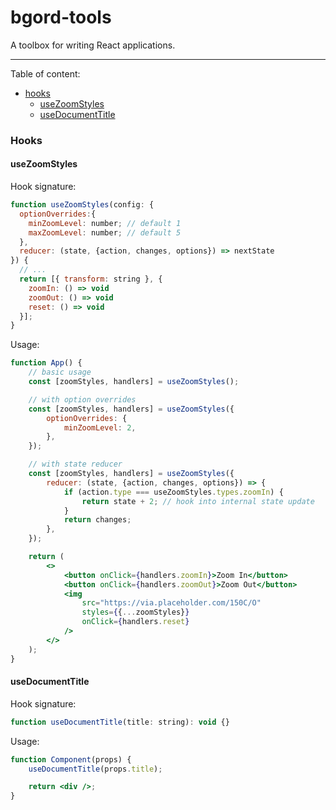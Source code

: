 # bgord-tools

A toolbox for writing React applications.

---

Table of content:

- [hooks](#Hooks)
  - [useZoomStyles](#useZoomStyles)
  - [useDocumentTitle](#useDocumentTitle)

### Hooks

#### useZoomStyles

Hook signature:

```jsx
function useZoomStyles(config: {
  optionOverrides:{
    minZoomLevel: number; // default 1
    maxZoomLevel: number; // default 5
  },
  reducer: (state, {action, changes, options}) => nextState
}) {
  // ...
  return [{ transform: string }, {
    zoomIn: () => void
    zoomOut: () => void
    reset: () => void
  }];
}
```

Usage:

```jsx
function App() {
	// basic usage
	const [zoomStyles, handlers] = useZoomStyles();

	// with option overrides
	const [zoomStyles, handlers] = useZoomStyles({
		optionOverrides: {
			minZoomLevel: 2,
		},
	});

	// with state reducer
	const [zoomStyles, handlers] = useZoomStyles({
		reducer: (state, {action, changes, options}) => {
			if (action.type === useZoomStyles.types.zoomIn) {
				return state + 2; // hook into internal state update
			}
			return changes;
		},
	});

	return (
		<>
			<button onClick={handlers.zoomIn}>Zoom In</button>
			<button onClick={handlers.zoomOut}>Zoom Out</button>
			<img
				src="https://via.placeholder.com/150C/O"
				styles={{...zoomStyles}}
				onClick={handlers.reset}
			/>
		</>
	);
}
```

#### useDocumentTitle

Hook signature:

```jsx
function useDocumentTitle(title: string): void {}
```

Usage:

```jsx
function Component(props) {
	useDocumentTitle(props.title);

	return <div />;
}
```
